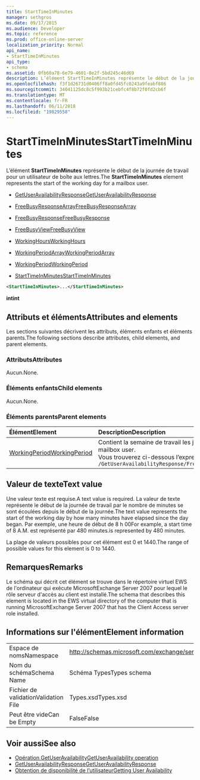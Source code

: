 ```yaml
---
title: StartTimeInMinutes
manager: sethgros
ms.date: 09/17/2015
ms.audience: Developer
ms.topic: reference
ms.prod: office-online-server
localization_priority: Normal
api_name:
- StartTimeInMinutes
api_type:
- schema
ms.assetid: 0fb60a78-6e79-4601-8e2f-5bd245c46d69
description: L’élément StartTimeInMinutes représente le début de la journée de travail pour un utilisateur de boîte aux lettres.
ms.openlocfilehash: f3f1d26731d0406ff8a0fd45fc0243a9feabf886
ms.sourcegitcommit: 34041125dc8c5f993b21cebfc4f8b72f0fd2cb6f
ms.translationtype: MT
ms.contentlocale: fr-FR
ms.lasthandoff: 06/11/2018
ms.locfileid: "19829558"
---
```

# <a name="starttimeinminutes"></a><span data-ttu-id="3d717-103">StartTimeInMinutes</span><span class="sxs-lookup"><span data-stu-id="3d717-103">StartTimeInMinutes</span></span>

<span data-ttu-id="3d717-104">L’élément **StartTimeInMinutes** représente le début de la journée de travail pour un utilisateur de boîte aux lettres.</span><span class="sxs-lookup"><span data-stu-id="3d717-104">The **StartTimeInMinutes** element represents the start of the working day for a mailbox user.</span></span> 
  
- [<span data-ttu-id="3d717-105">GetUserAvailabilityResponse</span><span class="sxs-lookup"><span data-stu-id="3d717-105">GetUserAvailabilityResponse</span></span>](getuseravailabilityresponse.md)
  
- [<span data-ttu-id="3d717-106">FreeBusyResponseArray</span><span class="sxs-lookup"><span data-stu-id="3d717-106">FreeBusyResponseArray</span></span>](freebusyresponsearray.md)
  
- [<span data-ttu-id="3d717-107">FreeBusyResponse</span><span class="sxs-lookup"><span data-stu-id="3d717-107">FreeBusyResponse</span></span>](freebusyresponse.md)
  
- [<span data-ttu-id="3d717-108">FreeBusyView</span><span class="sxs-lookup"><span data-stu-id="3d717-108">FreeBusyView</span></span>](freebusyview.md)
  
- [<span data-ttu-id="3d717-109">WorkingHours</span><span class="sxs-lookup"><span data-stu-id="3d717-109">WorkingHours</span></span>](workinghours-ex15websvcsotherref.md)
  
- [<span data-ttu-id="3d717-110">WorkingPeriodArray</span><span class="sxs-lookup"><span data-stu-id="3d717-110">WorkingPeriodArray</span></span>](workingperiodarray.md)
  
- [<span data-ttu-id="3d717-111">WorkingPeriod</span><span class="sxs-lookup"><span data-stu-id="3d717-111">WorkingPeriod</span></span>](workingperiod.md)
  
- [<span data-ttu-id="3d717-112">StartTimeInMinutes</span><span class="sxs-lookup"><span data-stu-id="3d717-112">StartTimeInMinutes</span></span>](starttimeinminutes.md)
  
```xml
<StartTimeInMinutes>...</StartTimeInMinutes>
```

<span data-ttu-id="3d717-113">**int**</span><span class="sxs-lookup"><span data-stu-id="3d717-113">**int**</span></span>

## <a name="attributes-and-elements"></a><span data-ttu-id="3d717-114">Attributs et éléments</span><span class="sxs-lookup"><span data-stu-id="3d717-114">Attributes and elements</span></span>

<span data-ttu-id="3d717-115">Les sections suivantes décrivent les attributs, éléments enfants et éléments parents.</span><span class="sxs-lookup"><span data-stu-id="3d717-115">The following sections describe attributes, child elements, and parent elements.</span></span>
  
### <a name="attributes"></a><span data-ttu-id="3d717-116">Attributs</span><span class="sxs-lookup"><span data-stu-id="3d717-116">Attributes</span></span>

<span data-ttu-id="3d717-117">Aucun.</span><span class="sxs-lookup"><span data-stu-id="3d717-117">None.</span></span>
  
### <a name="child-elements"></a><span data-ttu-id="3d717-118">Éléments enfants</span><span class="sxs-lookup"><span data-stu-id="3d717-118">Child elements</span></span>

<span data-ttu-id="3d717-119">Aucun.</span><span class="sxs-lookup"><span data-stu-id="3d717-119">None.</span></span>
  
### <a name="parent-elements"></a><span data-ttu-id="3d717-120">Éléments parents</span><span class="sxs-lookup"><span data-stu-id="3d717-120">Parent elements</span></span>

|<span data-ttu-id="3d717-121">**Élément**</span><span class="sxs-lookup"><span data-stu-id="3d717-121">**Element**</span></span>|<span data-ttu-id="3d717-122">**Description**</span><span class="sxs-lookup"><span data-stu-id="3d717-122">**Description**</span></span>|
|:-----|:-----|
|[<span data-ttu-id="3d717-123">WorkingPeriod</span><span class="sxs-lookup"><span data-stu-id="3d717-123">WorkingPeriod</span></span>](workingperiod.md) <br/> |<span data-ttu-id="3d717-124">Contient la semaine de travail les jours et les heures de l’utilisateur de boîte aux lettres.</span><span class="sxs-lookup"><span data-stu-id="3d717-124">Contains the work week days and hours of the mailbox user.</span></span>  <br/> <span data-ttu-id="3d717-125">Vous trouverez ci-dessous l’expression XPath pour cet élément :</span><span class="sxs-lookup"><span data-stu-id="3d717-125">The following is the XPath expression to this element:</span></span>  <br/>  `/GetUserAvailabilityResponse/FreeBusyResponseArray/FreeBusyResponse/FreeBusyView/WorkingHours/WorkingPeriodArray/WorkingPeriod` <br/> |
   
## <a name="text-value"></a><span data-ttu-id="3d717-126">Valeur de texte</span><span class="sxs-lookup"><span data-stu-id="3d717-126">Text value</span></span>

<span data-ttu-id="3d717-127">Une valeur texte est requise.</span><span class="sxs-lookup"><span data-stu-id="3d717-127">A text value is required.</span></span> <span data-ttu-id="3d717-128">La valeur de texte représente le début de la journée de travail par le nombre de minutes se sont écoulées depuis le début de la journée.</span><span class="sxs-lookup"><span data-stu-id="3d717-128">The text value represents the start of the working day by how many minutes have elapsed since the day began.</span></span> <span data-ttu-id="3d717-129">Par exemple, une heure de début de 8 h 00</span><span class="sxs-lookup"><span data-stu-id="3d717-129">For example, a start time of 8 A.M.</span></span> <span data-ttu-id="3d717-130">est représenté par 480 minutes.</span><span class="sxs-lookup"><span data-stu-id="3d717-130">is represented by 480 minutes.</span></span>
  
<span data-ttu-id="3d717-131">La plage de valeurs possibles pour cet élément est 0 et 1440.</span><span class="sxs-lookup"><span data-stu-id="3d717-131">The range of possible values for this element is 0 to 1440.</span></span>
  
## <a name="remarks"></a><span data-ttu-id="3d717-132">Remarques</span><span class="sxs-lookup"><span data-stu-id="3d717-132">Remarks</span></span>

<span data-ttu-id="3d717-133">Le schéma qui décrit cet élément se trouve dans le répertoire virtuel EWS de l'ordinateur qui exécute MicrosoftExchange Server 2007 pour lequel le rôle serveur d'accès au client est installé.</span><span class="sxs-lookup"><span data-stu-id="3d717-133">The schema that describes this element is located in the EWS virtual directory of the computer that is running MicrosoftExchange Server 2007 that has the Client Access server role installed.</span></span>
  
## <a name="element-information"></a><span data-ttu-id="3d717-134">Informations sur l'élément</span><span class="sxs-lookup"><span data-stu-id="3d717-134">Element information</span></span>

|||
|:-----|:-----|
|<span data-ttu-id="3d717-135">Espace de noms</span><span class="sxs-lookup"><span data-stu-id="3d717-135">Namespace</span></span>  <br/> |http://schemas.microsoft.com/exchange/services/2006/types  <br/> |
|<span data-ttu-id="3d717-136">Nom du schéma</span><span class="sxs-lookup"><span data-stu-id="3d717-136">Schema Name</span></span>  <br/> |<span data-ttu-id="3d717-137">Schéma Types</span><span class="sxs-lookup"><span data-stu-id="3d717-137">Types schema</span></span>  <br/> |
|<span data-ttu-id="3d717-138">Fichier de validation</span><span class="sxs-lookup"><span data-stu-id="3d717-138">Validation File</span></span>  <br/> |<span data-ttu-id="3d717-139">Types.xsd</span><span class="sxs-lookup"><span data-stu-id="3d717-139">Types.xsd</span></span>  <br/> |
|<span data-ttu-id="3d717-140">Peut être vide</span><span class="sxs-lookup"><span data-stu-id="3d717-140">Can be Empty</span></span>  <br/> |<span data-ttu-id="3d717-141">False</span><span class="sxs-lookup"><span data-stu-id="3d717-141">False</span></span>  <br/> |
   
## <a name="see-also"></a><span data-ttu-id="3d717-142">Voir aussi</span><span class="sxs-lookup"><span data-stu-id="3d717-142">See also</span></span>

- [<span data-ttu-id="3d717-143">Opération GetUserAvailability</span><span class="sxs-lookup"><span data-stu-id="3d717-143">GetUserAvailability operation</span></span>](getuseravailability-operation.md)
- [<span data-ttu-id="3d717-144">GetUserAvailabilityResponse</span><span class="sxs-lookup"><span data-stu-id="3d717-144">GetUserAvailabilityResponse</span></span>](getuseravailabilityresponse.md)
- [<span data-ttu-id="3d717-145">Obtention de disponibilité de l’utilisateur</span><span class="sxs-lookup"><span data-stu-id="3d717-145">Getting User Availability</span></span>](http://msdn.microsoft.com/library/d4133fcb-9b0f-4e6b-aadf-a389da83516a%28Office.15%29.aspx)

